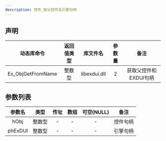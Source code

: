 ```yaml
---
description: 控件_取父控件及引擎句柄
---
```





## 声明

|    动态库命令     | 返回值类型 |   库文件名   | 参数量 |         备注          |
| :---------------: | :--------: | :----------: | :----: | :-------------------: |
| Ex_ObjGetFromName |   整数型   | libexdui.dll |   2    | 获取父控件和EXDUI句柄 |

## 参数列表

| 参数名  |  类型  | 传址 | 数组 | 可空(NULL) |   备注   |
| :-----: | :----: | :--: | :--: | :--------: | :------: |
|  hObj   | 整数型 |  -   |  -   |     -      | 控件句柄 |
| phExDUI | 整数型 |  -   |  -   |     -      | 引擎句柄 |
